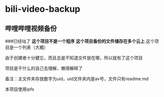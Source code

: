 # bili-video-backup
## 哔哩哔哩视频备份
###已经咕了
**这个项目不是一个程序**
**这个项目备份的文件储存在多个云上**
这个项目是一个列表（大概）

由于创建者十分健忘，而且总是不知道文件放在哪，所以就有了这个项目

项目是干什么的自己去理解，懒得解释了

备注：主文件夹存放数字为uid，uid文件夹内是av号，文件只有readme.md

本项目使用ipfs
